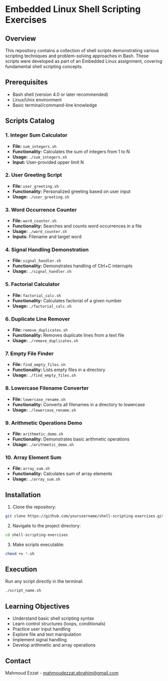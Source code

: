 # Embedded Linux Shell Scripting Exercises

## Overview

This repository contains a collection of shell scripts demonstrating various scripting techniques and problem-solving approaches in Bash. These scripts were developed as part of an Embedded Linux assignment, covering fundamental shell scripting concepts.

## Prerequisites

- Bash shell (version 4.0 or later recommended)
- Linux/Unix environment
- Basic terminal/command-line knowledge

## Scripts Catalog

### 1. Integer Sum Calculator
- **File:** `sum_integers.sh`
- **Functionality:** Calculates the sum of integers from 1 to N
- **Usage:** `./sum_integers.sh`
- **Input:** User-provided upper limit N

### 2. User Greeting Script
- **File:** `user_greeting.sh`
- **Functionality:** Personalized greeting based on user input
- **Usage:** `./user_greeting.sh`

### 3. Word Occurrence Counter
- **File:** `word_counter.sh`
- **Functionality:** Searches and counts word occurrences in a file
- **Usage:** `./word_counter.sh`
- **Inputs:** Filename and target word

### 4. Signal Handling Demonstration
- **File:** `signal_handler.sh`
- **Functionality:** Demonstrates handling of Ctrl+C interrupts
- **Usage:** `./signal_handler.sh`

### 5. Factorial Calculator
- **File:** `factorial_calc.sh`
- **Functionality:** Calculates factorial of a given number
- **Usage:** `./factorial_calc.sh`

### 6. Duplicate Line Remover
- **File:** `remove_duplicates.sh`
- **Functionality:** Removes duplicate lines from a text file
- **Usage:** `./remove_duplicates.sh`

### 7. Empty File Finder
- **File:** `find_empty_files.sh`
- **Functionality:** Lists empty files in a directory
- **Usage:** `./find_empty_files.sh`

### 8. Lowercase Filename Converter
- **File:** `lowercase_rename.sh`
- **Functionality:** Converts all filenames in a directory to lowercase
- **Usage:** `./lowercase_rename.sh`

### 9. Arithmetic Operations Demo
- **File:** `arithmetic_demo.sh`
- **Functionality:** Demonstrates basic arithmetic operations
- **Usage:** `./arithmetic_demo.sh`

### 10. Array Element Sum
- **File:** `array_sum.sh`
- **Functionality:** Calculates sum of array elements
- **Usage:** `./array_sum.sh`

## Installation

1. Clone the repository:
```bash
git clone https://github.com/yourusername/shell-scripting-exercises.git
```

2. Navigate to the project directory:
```bash
cd shell-scripting-exercises
```

3. Make scripts executable:
```bash
chmod +x *.sh
```

## Execution

Run any script directly in the terminal:
```bash
./script_name.sh
```

## Learning Objectives

- Understand basic shell scripting syntax
- Learn control structures (loops, conditionals)
- Practice user input handling
- Explore file and text manipulation
- Implement signal handling
- Develop arithmetic and array operations


## Contact

Mahmoud Ezzat - mahmoudezzat.ebrahim@gmail.com
